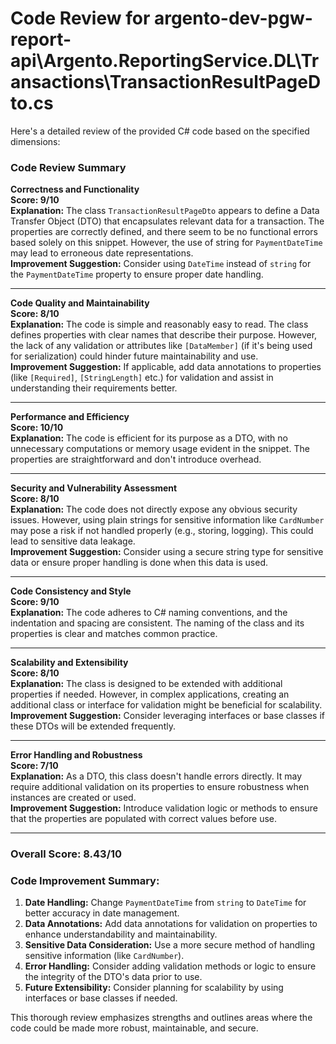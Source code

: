 # Code Review for argento-dev-pgw-report-api\Argento.ReportingService.DL\Transactions\TransactionResultPageDto.cs

Here's a detailed review of the provided C# code based on the specified dimensions:

### Code Review Summary

**Correctness and Functionality**  
**Score: 9/10**  
**Explanation:** The class `TransactionResultPageDto` appears to define a Data Transfer Object (DTO) that encapsulates relevant data for a transaction. The properties are correctly defined, and there seem to be no functional errors based solely on this snippet. However, the use of string for `PaymentDateTime` may lead to erroneous date representations.  
**Improvement Suggestion:** Consider using `DateTime` instead of `string` for the `PaymentDateTime` property to ensure proper date handling.

---

**Code Quality and Maintainability**  
**Score: 8/10**  
**Explanation:** The code is simple and reasonably easy to read. The class defines properties with clear names that describe their purpose. However, the lack of any validation or attributes like `[DataMember]` (if it's being used for serialization) could hinder future maintainability and use.  
**Improvement Suggestion:** If applicable, add data annotations to properties (like `[Required]`, `[StringLength]` etc.) for validation and assist in understanding their requirements better.

---

**Performance and Efficiency**  
**Score: 10/10**  
**Explanation:** The code is efficient for its purpose as a DTO, with no unnecessary computations or memory usage evident in the snippet. The properties are straightforward and don't introduce overhead.  

---

**Security and Vulnerability Assessment**  
**Score: 8/10**  
**Explanation:** The code does not directly expose any obvious security issues. However, using plain strings for sensitive information like `CardNumber` may pose a risk if not handled properly (e.g., storing, logging). This could lead to sensitive data leakage.  
**Improvement Suggestion:** Consider using a secure string type for sensitive data or ensure proper handling is done when this data is used.

---

**Code Consistency and Style**  
**Score: 9/10**  
**Explanation:** The code adheres to C# naming conventions, and the indentation and spacing are consistent. The naming of the class and its properties is clear and matches common practice.  

---

**Scalability and Extensibility**  
**Score: 8/10**  
**Explanation:** The class is designed to be extended with additional properties if needed. However, in complex applications, creating an additional class or interface for validation might be beneficial for scalability.  
**Improvement Suggestion:** Consider leveraging interfaces or base classes if these DTOs will be extended frequently.

---

**Error Handling and Robustness**  
**Score: 7/10**  
**Explanation:** As a DTO, this class doesn't handle errors directly. It may require additional validation on its properties to ensure robustness when instances are created or used.  
**Improvement Suggestion:** Introduce validation logic or methods to ensure that the properties are populated with correct values before use.

---

### Overall Score: 8.43/10 

### Code Improvement Summary:
1. **Date Handling:** Change `PaymentDateTime` from `string` to `DateTime` for better accuracy in date management.
2. **Data Annotations:** Add data annotations for validation on properties to enhance understandability and maintainability.
3. **Sensitive Data Consideration:** Use a more secure method of handling sensitive information (like `CardNumber`).
4. **Error Handling:** Consider adding validation methods or logic to ensure the integrity of the DTO's data prior to use. 
5. **Future Extensibility:** Consider planning for scalability by using interfaces or base classes if needed. 

This thorough review emphasizes strengths and outlines areas where the code could be made more robust, maintainable, and secure.